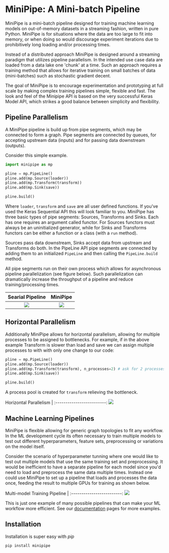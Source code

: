 # MiniPipe: A Mini-batch Pipeline

MiniPipe is a mini-batch pipeline designed for training machine learning models on out-of-memory datasets in a streaming
fashion, written in pure Python. MiniPipe is for situations where the data are too large to fit into memory,
or when doing so would discourage experiment iterations due to prohibitively long loading and/or processing times.

Instead of a distributed approach MiniPipe is designed around a streaming paradigm that utilizes 
pipeline parallelism. In the intended use case data are loaded from a data lake one 'chunk' at a time. Such an approach 
requires a training method that allows for iterative training on small batches of data (mini-batches) such as 
stochastic gradient decent.

The goal of MiniPipe is to encourage experimentation and prototyping at full scale by making complex training
pipelines simple, flexible and fast. The look and feel of the Minipipe API is based on the very successful Keras Model
API, which strikes a good balance between simplicity and flexibility.

## Pipeline Parallelism
A MiniPipe pipeline is build up from pipe segments, which may be connected to form a graph. Pipe segments are connected by 
queues, for accepting upstream data (inputs) and for passing data downstream (outputs).

Consider this simple example. 
```Python
import minipipe as mp

pline = mp.PipeLine()
pline.add(mp.Source(loader)) 
pline.add(mp.Transform(transform)) 
pline.add(mp.Sink(save))

pline.build()
```
Where `loader`, `transform` and `save` are all user defined functions. If you've used the Keras Sequential API this will 
look familiar to you. MiniPipe has three basic types of pipe segments: Sources, Transforms and Sinks. Each has one 
requires an argument called functor. For Sources functors must always be an uninitialized generator, while for Sinks 
and Transforms functors can be either a function or a class (with a `run` method).

Sources pass data downstream, Sinks accept data from upstream and Transforms do both. In the PipeLine API pipe segments 
are connected by adding them to an initialized `PipeLine` and then calling the `PipeLine.build` method. 

All pipe segments run on their own process which allows for asynchronous pipeline parallelization (see figure below).
Such parallelization can dramatically increase the throughput of a pipeline and reduce training/processing times.


Searial Pipeline             |  MiniPipe
:-------------------------:|:-------------------------:
![](docs/source/images/toy_example_serial.png)  |  ![](docs/source/images/toy_example_parallel.png)


## Horizontal Parallelism 
Additionally MiniPipe allows for horizontal parallelism, allowing for multiple processes to be assigned to bottlenecks. 
For example, if in the above example Transform is slower than load and save we can assign multiple processes to
with with only one change to our code: 

```Python 
pline = mp.PipeLine()
pline.add(mp.Source(loader)) 
pline.add(mp.Transform(transform), n_processes=2) # ask for 2 processes
pline.add(mp.Sink(save))

pline.build()
```
A process pool is created for `transform` relieving the bottleneck. 

Horizontal Parallelism |
:-------------------------:
![](docs/source/images/toy_example_parallel_horizonal.png) 

## Machine Learning Pipelines
MiniPipe is flexible allowing for generic graph topologies to fit any workflow. In the ML development cycle 
its often necessary to train multiple models to test out different hyperparameters, feature sets, 
preprocessing or variations on the model itself. 

Consider the scenario of hyperparameter tunning where one would like to test out multiple models that use the same 
training set and preprocessing. It would be inefficient to have a separate pipeline for each model since you'd need to
load and preprocess the same data multiple times. Instead one could use MiniPipe to set up a pipeline that loads 
and processes the data once, feeding the result to multiple GPUs for training as shown below. 

Multi-model Training Pipeline |
:-------------------------: 
![](docs/source/images/multigpu_training_pipeline.png)

This is just one example of many possible pipelines that can make your ML workflow more efficient. See our 
[documentation](https://minipipe.readthedocs.io) pages for more examples. 



## Installation
Installation is super easy with *pip*
```sh
pip install minipipe
```